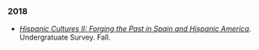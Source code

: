 ### 2018
- [*Hispanic Cultures II: Forging the Past in Spain and Hispanic America*](/_pages/span3350-fall2018.html). Undergratuate Survey. Fall.


